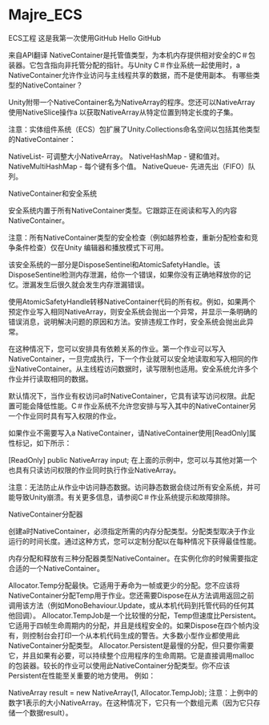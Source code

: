 # Majre_ECS
ECS工程
这是我第一次使用GitHub Hello GitHub


来自API翻译
NativeContainer是托管值类型，为本机内存提供相对安全的C＃包装器。它包含指向非托管分配的指针。与Unity C＃作业系统一起使用时，a NativeContainer允许作业访问与主线程共享的数据，而不是使用副本。
有哪些类型的NativeContainer？

Unity附带一个NativeContainer名为NativeArray的程序。您还可以NativeArray使用NativeSlice操作a 以获取NativeArray从特定位置到特定长度的子集。

注意：实体组件系统（ECS）包扩展了Unity.Collections命名空间以包括其他类型的NativeContainer：

NativeList- 可调整大小NativeArray。
NativeHashMap - 键和值对。
NativeMultiHashMap - 每个键有多个值。
NativeQueue- 先进先出（FIFO）队列。

NativeContainer和安全系统

安全系统内置于所有NativeContainer类型。它跟踪正在阅读和写入的内容NativeContainer。

注意：所有NativeContainer类型的安全检查（例如越界检查，重新分配检查和竞争条件检查）仅在Unity 编辑器和播放模式下可用。

该安全系统的一部分是DisposeSentinel和AtomicSafetyHandle。该DisposeSentinel检测内存泄漏，给你一个错误，如果你没有正确地释放你的记忆。泄漏发生后很久就会发生内存泄漏错误。

使用AtomicSafetyHandle转移NativeContainer代码的所有权。例如，如果两个预定作业写入相同NativeArray，则安全系统会抛出一个异常，并显示一条明确的错误消息，说明解决问题的原因和方法。安排违规工作时，安全系统会抛出此异常。

在这种情况下，您可以安排具有依赖关系的作业。第一个作业可以写入NativeContainer，一旦完成执行，下一个作业就可以安全地读取和写入相同的作业NativeContainer。从主线程访问数据时，读写限制也适用。安全系统允许多个作业并行读取相同的数据。

默认情况下，当作业有权访问a时NativeContainer，它具有读写访问权限。此配置可能会降低性能。C＃作业系统不允许您安排与写入其中的NativeContainer另一个作业同时具有写入权限的作业。

如果作业不需要写入a NativeContainer，请NativeContainer使用[ReadOnly]属性标记，如下所示：

[ReadOnly]
public NativeArray<int> input;
在上面的示例中，您可以与其他对第一个也具有只读访问权限的作业同时执行作业NativeArray。

注意：无法防止从作业中访问静态数据。访问静态数据会绕过所有安全系统，并可能导致Unity崩溃。有关更多信息，请参阅C＃作业系统提示和故障排除。

NativeContainer分配器

创建a时NativeContainer，必须指定所需的内存分配类型。分配类型取决于作业运行的时间长度。通过这种方式，您可以定制分配以在每种情况下获得最佳性能。

内存分配和释放有三种分配器类型NativeContainer。在实例化你的时候需要指定合适的一个NativeContainer。

Allocator.Temp分配最快。它适用于寿命为一帧或更少的分配。您不应该将NativeContainer分配Temp用于作业。您还需要Dispose在从方法调用返回之前调用该方法（例如MonoBehaviour.Update，或从本机代码到托管代码的任何其他回调）。
Allocator.TempJob是一个比较慢的分配，Temp但速度比Persistent。它适用于四帧生命周期内的分配，并且是线程安全的。如果Dispose在四个帧内没有，则控制台会打印一个从本机代码生成的警告。大多数小型作业都使用此NativeContainer分配类型。
Allocator.Persistent是最慢的分配，但只要你需要它，并且如果有必要，可以持续整个应用程序的生命周期。它是直接调用malloc的包装器。较长的作业可以使用此NativeContainer分配类型。你不应该Persistent在性能至关重要的地方使用。
例如：

NativeArray<float> result = new NativeArray<float>(1, Allocator.TempJob);
注意：上例中的数字1表示的大小NativeArray。在这种情况下，它只有一个数组元素（因为它只存储一个数据result）。
